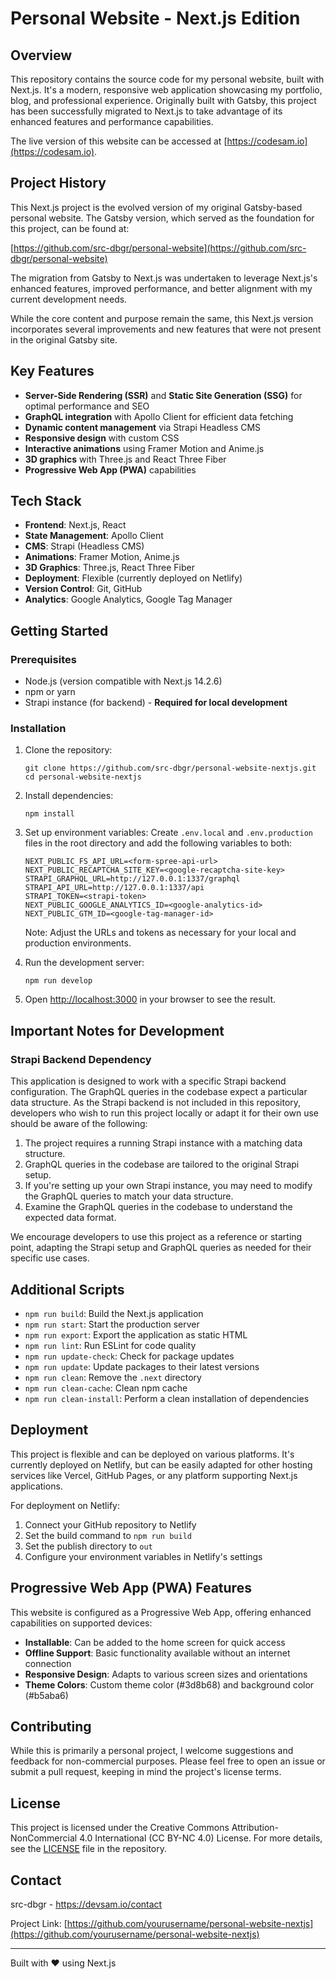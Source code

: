 # Personal Website - Next.js Edition

## Overview

This repository contains the source code for my personal website, built with Next.js. It's a modern, responsive web application showcasing my portfolio, blog, and professional experience. Originally built with Gatsby, this project has been successfully migrated to Next.js to take advantage of its enhanced features and performance capabilities.

The live version of this website can be accessed at [https://codesam.io](https://codesam.io).

## Project History

This Next.js project is the evolved version of my original Gatsby-based personal website. The Gatsby version, which served as the foundation for this project, can be found at:

[https://github.com/src-dbgr/personal-website](https://github.com/src-dbgr/personal-website)

The migration from Gatsby to Next.js was undertaken to leverage Next.js's enhanced features, improved performance, and better alignment with my current development needs.

While the core content and purpose remain the same, this Next.js version incorporates several improvements and new features that were not present in the original Gatsby site.

## Key Features

- **Server-Side Rendering (SSR)** and **Static Site Generation (SSG)** for optimal performance and SEO
- **GraphQL integration** with Apollo Client for efficient data fetching
- **Dynamic content management** via Strapi Headless CMS
- **Responsive design** with custom CSS
- **Interactive animations** using Framer Motion and Anime.js
- **3D graphics** with Three.js and React Three Fiber
- **Progressive Web App (PWA)** capabilities

## Tech Stack

- **Frontend**: Next.js, React
- **State Management**: Apollo Client
- **CMS**: Strapi (Headless CMS)
- **Animations**: Framer Motion, Anime.js
- **3D Graphics**: Three.js, React Three Fiber
- **Deployment**: Flexible (currently deployed on Netlify)
- **Version Control**: Git, GitHub
- **Analytics**: Google Analytics, Google Tag Manager

## Getting Started

### Prerequisites

- Node.js (version compatible with Next.js 14.2.6)
- npm or yarn
- Strapi instance (for backend) - **Required for local development**

### Installation

1. Clone the repository:
   ```
   git clone https://github.com/src-dbgr/personal-website-nextjs.git
   cd personal-website-nextjs
   ```

2. Install dependencies:
   ```
   npm install
   ```

3. Set up environment variables:
   Create `.env.local` and `.env.production` files in the root directory and add the following variables to both:
   ```
   NEXT_PUBLIC_FS_API_URL=<form-spree-api-url>
   NEXT_PUBLIC_RECAPTCHA_SITE_KEY=<google-recaptcha-site-key>
   STRAPI_GRAPHQL_URL=http://127.0.0.1:1337/graphql
   STRAPI_API_URL=http://127.0.0.1:1337/api
   STRAPI_TOKEN=<strapi-token>
   NEXT_PUBLIC_GOOGLE_ANALYTICS_ID=<google-analytics-id>
   NEXT_PUBLIC_GTM_ID=<google-tag-manager-id>
   ```
   Note: Adjust the URLs and tokens as necessary for your local and production environments.

4. Run the development server:
   ```
   npm run develop
   ```

5. Open [http://localhost:3000](http://localhost:3000) in your browser to see the result.

## Important Notes for Development

### Strapi Backend Dependency
This application is designed to work with a specific Strapi backend configuration. The GraphQL queries in the codebase expect a particular data structure. As the Strapi backend is not included in this repository, developers who wish to run this project locally or adapt it for their own use should be aware of the following:

1. The project requires a running Strapi instance with a matching data structure.
2. GraphQL queries in the codebase are tailored to the original Strapi setup.
3. If you're setting up your own Strapi instance, you may need to modify the GraphQL queries to match your data structure.
4. Examine the GraphQL queries in the codebase to understand the expected data format.

We encourage developers to use this project as a reference or starting point, adapting the Strapi setup and GraphQL queries as needed for their specific use cases.

## Additional Scripts

- `npm run build`: Build the Next.js application
- `npm run start`: Start the production server
- `npm run export`: Export the application as static HTML
- `npm run lint`: Run ESLint for code quality
- `npm run update-check`: Check for package updates
- `npm run update`: Update packages to their latest versions
- `npm run clean`: Remove the `.next` directory
- `npm run clean-cache`: Clean npm cache
- `npm run clean-install`: Perform a clean installation of dependencies

## Deployment

This project is flexible and can be deployed on various platforms. It's currently deployed on Netlify, but can be easily adapted for other hosting services like Vercel, GitHub Pages, or any platform supporting Next.js applications.

For deployment on Netlify:

1. Connect your GitHub repository to Netlify
2. Set the build command to `npm run build`
3. Set the publish directory to `out`
4. Configure your environment variables in Netlify's settings

## Progressive Web App (PWA) Features

This website is configured as a Progressive Web App, offering enhanced capabilities on supported devices:

- **Installable**: Can be added to the home screen for quick access
- **Offline Support**: Basic functionality available without an internet connection
- **Responsive Design**: Adapts to various screen sizes and orientations
- **Theme Colors**: Custom theme color (#3d8b68) and background color (#b5aba6)

## Contributing

While this is primarily a personal project, I welcome suggestions and feedback for non-commercial purposes. Please feel free to open an issue or submit a pull request, keeping in mind the project's license terms.

## License

This project is licensed under the Creative Commons Attribution-NonCommercial 4.0 International (CC BY-NC 4.0) License. For more details, see the [LICENSE](LICENSE) file in the repository.

## Contact

src-dbgr - https://devsam.io/contact

Project Link: [https://github.com/yourusername/personal-website-nextjs](https://github.com/yourusername/personal-website-nextjs)

---

Built with ❤️ using Next.js
